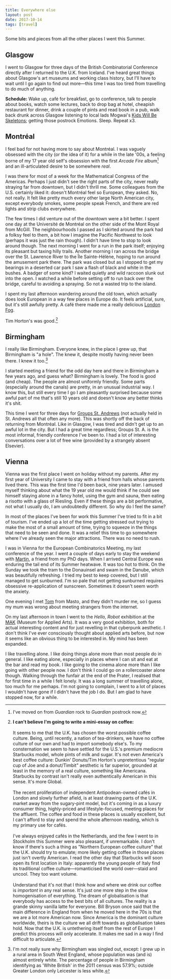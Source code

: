 ```yaml
---
title: Everywhere else
layout: post
date: 2017-10-14
tags: [travel]
---
```


Some bits and pieces from all the other places I went this Summer.

## Glasgow
I went to Glasgow for three days of the British Combinatorial Conference directly after I returned to the U.K. from Iceland. I've heard great things about Glasgow's art museums and working class history, but I'll have to wait until I go again to find out more&mdash;this time I was too tired from travelling to do much of anything.

**Schedule:** Wake up, caf&eacute; for breakfast, go to conference, talk to people about books, watch some lectures, back to drop bag at hotel, cheapish restaurant for dinner, drink a couple of pints and read book in a pub, walk back drunk across Glasgow listening to local lads Mogwai's [Kids Will Be Skeletons](https://www.youtube.com/watch?v=KX8ebGCzGeo); getting those postrock Emotions. Sleep. Repeat x3.

## Montr&eacute;al
I feel bad for not having more to say about Montr&eacute;al. I was vaguely obsessed with the city (or the idea of it) for a while in the late '00s, a feeling borne of my 17 year old self's obsession with the first *Arcade Fire* album[^1] and an ill-articulated desire to be somewhere *real*.

I was there for most of a week for the Mathematical Congress of the Americas. Perhaps I just didn't see the right parts of the city, never really straying far from  downtown, but I didn't thrill me. Some colleagues from the U.S. certainly liked it: doesn't Montr&eacute;al feel so European, they asked. No, not really. It felt like pretty much every other large North American city, except everybody smokes, some people speak French, and there are red lights and strip clubs everywhere.

The few times I did venture out of the downtown were a bit better. I spent one day at the Université de Montr&eacute;al on the other side of the Mont Royal from McGill. The neighbourhoods I passed as I skirted around the park had a folksy feel to them, a bit how I imagine the Pacific Northwest to look (perhaps it was just the rain though). I didn't have time to stop to look around though. The next morning I went for a run in the park itself; enjoying its pleasant but taxing hilly trails. Another morning I ran across the bridge over the St. Lawrence River to the Île Sainte-Hélène, hoping to run around the amusement park there. The park was closed but as I stopped to get my bearings in a deserted car park I saw a flash of black and white in the bushes. A badger of some kind? I waited quietly and wild raccoon slunk out into the open. I watched a while before setting off to run back over the bridge, careful to avoiding a spraying. So not a wasted trip to the island.

I spent my last afternoon wandering around the old town, which actually does look European in a way few places in Europe do. It feels artificial, sure, but it's still awfully pretty. A caf&eacute; there made me a really delicious [London Fog](https://en.wikibooks.org/wiki/Cookbook:London_Fog).

Tim Horton's was good.[^2]

## Birmingham

I really like Birmingham. Everyone knew, in the place I grew up, that Birmingham is "a hole". The knew it, despite mostly having never been there. I knew it too.[^3]

I started meeting a friend for the odd day here and there in Birmingham a few years ago, and guess what? Birmingham is lovely. The food is good (and cheap). The people are almost uniformly friendly. Some parts (especially around the canals) are pretty, in an unusual industrial way. I know this, but still every time I go I am pleasantly surprised because some awful part of me that's still 10 years old and doesn't know any better thinks it's shit.

This time I went for three days for [Groups St. Andrews](http://www.groupsstandrews.org/) (not actually held in St. Andrews all that often any more). This was shortly off the back of returning from Montr&eacute;al. Like in Glasgow, I was tired and didn't get up to an awful lot in the city. But I had a great time regardless; Groups St. A. is the most informal, friendly conference I've been to. I had a lot of interesting conversations over a lot of free wine (provided by a strangely absent Elsevier).

## Vienna

Vienna was the first place I went on holiday without my parents. After my first year of University I came to stay with a friend from halls whose parents lived there. This was the first time I'd been back, nine years later. I amused myself thinking about what the 19 year old me would think if he could see himself staying alone in a fancy hotel, using the gym and sauna, then eating a risotto with a glass of Riesling. Even if these things are a bit performative, not what I usually do, I am undoubtedly different. So why do I feel the same?

In most of the places I've been for work this Summer I've tried to fit in a bit of tourism. I've ended up a lot of the time getting stressed out trying to make the most of a small amount of time, trying to squeeze in the things that need to be seen and done. It was a relief this time to go somewhere where I've already seen the major attractions. There was no need to rush.

I was in Vienna for the European Combinatorics Meeting, my last conference of the year. I went a couple of days early to stay the weekend with [Martin](http://www.mat.univie.ac.at/~finnsell/), a friend from my PhD days. When I arrived Central Europe was enduring the tail end of its Summer heatwave. It was too hot to think. On the Sunday we took the tram to the Donauinsel and swam in the Danube, which was beautifully refreshing. I tried my best to keep covered, but I still managed to get sunburned. I'm so pale that not getting sunburned requires obsessive re-application of sunscreen. Sometimes it doesn't seem worth the anxiety.

One evening I met [Tom](https://slime.global/@tom) from Masto, and they didn't murder me, so I guess my mum was wrong about meeting strangers from the internet.

On my last afternoon in town I went to the *Hello, Robot* exhibition at the [MAK](https://www.wien.info/en/sightseeing/museums-exhibitions/top/mak) (Museum for Applied Arts). It was a very good exhibition, both for actual interesting content and for just revelling in that cyberpunk aesthetic. I don't think I've ever consciously thought about applied arts before, but now it seems like an obvious thing to be interested in. My mind has been expanded.

I like travelling alone. I like doing things alone more than most people do in general. I like eating alone, especially in places where I can sit and eat at the bar and read my book. I like going to the cinema alone more than I like going with other people now. I don't think I could go on a rollercoaster alone though. Walking through the funfair at the end of the Prater, I realised that for first time in a while I felt lonely. It was a long summer of travelling alone, too much for me perhaps. I'm not going to complain, I went to a lot of places I wouldn't have gone if I didn't have the job I do. But I am glad to have stopped now, for a while.

[^1]: I've moved on from *Guardian* rock to *Guardian* postrock now.
[^2]: **I can't believe I'm going to write a mini-essay on coffee:**<br><br>It seems to me that the U.K. has chosen the worst possible coffee culture. Being, until recently, a nation of tea-drinkers, we have no coffee culture of our own and had to import somebody else's. To my consternation we seem to have settled for the U.S.'s premium mediocre Starbucks model, whole pints of milk and sugar. It's not even America's best coffee culture: Dunkin' Donuts/Tim Horton's unpretentious "regular cup of Joe and a donut/Timbit" aesthetic is far superior, grounded at least in the memory of a real culture, something like Americana. Starbucks by contrast isn't really even authentically American in this sense. It's more Global.<br><br>The recent proliferation of independent Antipodean-owned caf&eacute;s in London and slowly further afield, is at least drawing parts of the U.K. market away from the sugary-pint model, but it's coming in as a luxury consumer thing, highly-priced and lifestyle-focused, meeting places for the affluent. The coffee and food in these places is usually excellent, but I can't afford to stay and spend the whole afternoon reading, which is my primary use for caf&eacute;s.<br><br>I've always enjoyed caf&eacute;s in the Netherlands, and the few I went to in Stockholm this Summer were also pleasant, if unremarkable. I don't know if there's such a thing as "Northern European coffee culture" that the U.K. should try to emulate; more likely getting coffee in those places just isn't overtly American. I read the other day that Starbucks will soon open its first location in Italy: apparently the young people of Italy find its traditional coffee culture&mdash;romanticised the world over&mdash;staid and uncool. They too want volume.<br><br>Understand that it's not that I think how and where we drink our coffee is *important* in any real sense. It's just one more step in the slow homogenisation of everything. The dream of globalisation is that everybody has access to the best bits of all cultures. The reality is a grande skinny vanilla latte for everyone. Bill Bryson once said that the main difference in England from when he moved here in the 70s is that we are a lot more American now. Since America is the dominant culture worldwide, theirs is the culture we all drift towards as globalisation takes hold. Now that the U.K. is untethering itself from the rest of Europe I predict this process will only accelerate. It makes me sad in a way I find difficult to articulate.

[^3]: I'm not really sure why Birmingham was singled out, except: I grew up in a rural area in South West England, whose population was (and is) almost entirely white. The percentage of people in Birmingham identifying as 'White British' in the 2011 census was 57.9%; outside Greater London only Leicester is less white.
